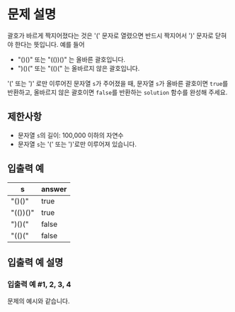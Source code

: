# 문제 설명

괄호가 바르게 짝지어졌다는 것은 '(' 문자로 열렸으면 반드시 짝지어서 ')' 문자로 닫혀야 한다는 뜻입니다. 예를 들어

- "()()" 또는 "(())()" 는 올바른 괄호입니다.
- ")()(" 또는 "(()(" 는 올바르지 않은 괄호입니다.

'(' 또는 ')' 로만 이루어진 문자열 `s`가 주어졌을 때, 문자열 `s`가 올바른 괄호이면 `true`를 반환하고, 올바르지 않은 괄호이면 `false`를 반환하는 `solution` 함수를 완성해 주세요.

## 제한사항

- 문자열 `s`의 길이: 100,000 이하의 자연수
- 문자열 `s`는 '(' 또는 ')'로만 이루어져 있습니다.

## 입출력 예

| s        | answer |
|----------|--------|
| "()()"   | true   |
| "(())()" | true   |
| ")()("   | false  |
| "(()("   | false  |

## 입출력 예 설명

### 입출력 예 #1, 2, 3, 4

문제의 예시와 같습니다.
